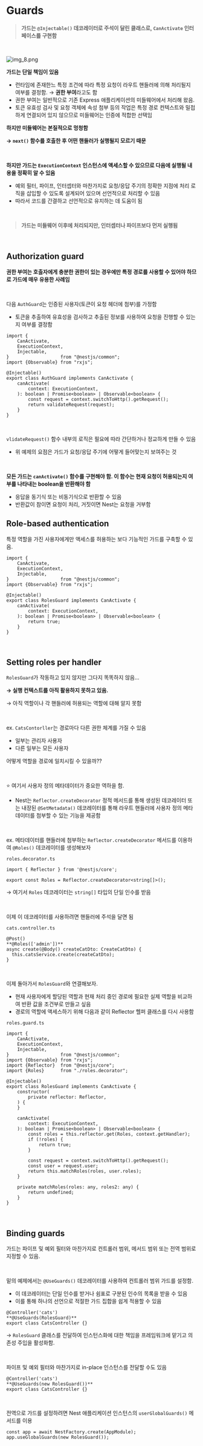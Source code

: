 # Guards
 
> **가드는 `@Injectable()` 데코레이터로 주석이 달린 클래스로, `CanActivate` 인터페이스를 구현함**
>

<br>

![img_8.png](image/img_8.png)


**가드는 단일 책임이 있음**

- 런타임에 존재한느 특정 조건에 따라 특정 요청이 라우트 핸들러에 의해 처리될지 여부를 결정함. → **권한 부여**라고도 함
- 권한 부여는 일반적으로 기존 Express 애플리케이션의 미들웨어에서 처리해 왔음.
- 토큰 유효성 검사 및 요청 객체에 속성 첨부 등의 작업은 특정 경로 컨텍스트와 밀접하게 연결되어 있지 않으므로 미들웨어는 인증에 적합한 선택임

**하지만 미들웨어는 본질적으로 멍청함**

**→ `next()` 함수를 호출한 후 어떤 핸들러가 실행될지 모르기 때문**

<br>

**하지만 가드는 `ExecutionContext` 인스턴스에 액세스할 수 있으므로 다음에 실행될 내용을 정확히 알 수 있음**

- 예외 필터, 파이프, 인터셉터와 마찬가지로 요청/응답 주기의 정확한 지점에 처리 로직을 삽입할 수 있도록 설계되어 있으며 선언적으로 처리할 수 있음
- 따라서 코드를 간결하고 선언적으로 유지하는 데 도움이 됨

<br>

> **가드는 미들웨어 이후에 처리되지만, 인터셉터나 파이프보다 먼저 실행됨**
>

<br>

## Authorization guard


**권한 부여는 호출자에게 충분한 권한이 있는 경우에만 특정 경로를 사용할 수 있어야 하므로 가드에 매우 유용한 사례임**

<br>

다음 `AuthGuard`는 인증된 사용자(토큰이 요청 헤더에 첨부)를 가정함

- 토큰을 추출하여 유효성을 검사하고 추출된 정보를 사용하여 요청을 진행할 수 있는지 여부를 결정함

```tsx
import {
    CanActivate,
    ExecutionContext,
    Injectable,
}                   from "@nestjs/common";
import {Observable} from "rxjs";

@Injectable()
export class AuthGuard implements CanActivate {
    canActivate(
        context: ExecutionContext,
    ): boolean | Promise<boolean> | Observable<boolean> {
        const request = context.switchToHttp().getRequest();
        return validateRequest(request);
    }
}
```

<br>

`vlidateRequest()` 함수 내부의 로직은 필요에 따라 간단하거나 정교하게 만들 수 있음

- 위 예제의 요점은 가드가 요청/응답 주기에 어떻게 들어맞는지 보여주는 것

<br>

**모든 가드는 `canActivate()` 함수를 구현해야 함. 이 함수는 현재 요청이 허용되는지 여부를 나타내는 boolean을 반환해야 함**

- 응답을 동기식 또는 비동기식으로 반환할 수 있음
- 반환값이 참이면 요청이 처리, 거짓이면 Nest는 요청을 거부함

## Role-based authentication

특정 역할을 가진 사용자에게만 액세스를 허용하는 보다 기능적인 가드를 구축할 수 있음.

```tsx
import {
    CanActivate,
    ExecutionContext,
    Injectable,
}                   from "@nestjs/common";
import {Observable} from "rxjs";

@Injectable()
export class RolesGuard implements CanActivate {
    canActivate(
        context: ExecutionContext,
    ): boolean | Promise<boolean> | Observable<boolean> {
        return true;
    }
}
```

<br>

## Setting roles per handler


`RolesGuard`가 작동하고 있지 않지만 그다지 똑똑하지 않음…

**→ 실행 컨텍스트를 아직 활용하지 못하고 있음.**

→ 아직 역할이나 각 핸들러에 허용되는 역할에 대해 알지 못함

<br>

ex. `CatsContorller`는 경로마다 다른 권한 체계를 가질 수 있음

- 일부는 관리자 사용자
- 다른 일부는 모든 사용자

어떻게 역할을 경로에 일치시킬 수 있을까??

<br>

⭐ 여기서 사용자 정의 메타데이터가 중요한 역하을 함.

- Nest는 `Reflector.createDecorator` 정적 메서드를 통해 생성된 데코레이터 또는 내장된 `@SetMetadata()` 데코레이터를 통해 라우트 핸들러에 사용자 정의 메타데이터를 첨부할 수 있는 기능을 제공함

<br>

ex. 메타데이터를 핸들러에 첨부하는 `Reflector.createDecorator` 메서드를 이용하여 `@Roles()` 데코레이터를 생성해보자

`roles.decorator.ts`

```tsx
import { Reflector } from '@nestjs/core';

export const Roles = Reflector.createDecorator<string[]>();
```

→ 여기서 `Roles` 데코레이터는 `string[]` 타입의 단일 인수를 받음

<br>

이제 이 데코레이터를 사용하려면 핸들러에 주석을 달면 됨

`cats.controller.ts`

```tsx
@Post()
**@Roles(['admin'])**
async create(@Body() createCatDto: CreateCatDto) {
  this.catsService.create(createCatDto);
}
```

<br>

이제 돌아가서 `RolesGuard`와 연결해보자.

- 현재 사용자에게 할당된 역할과 현재 처리 중인 경로에 필요한 실제 역할을 비교하여 반환 값을 조건부로 만들고 싶음
- 경로의 역할에 액세스하기 위해 다음과 같이 Reflector 헬퍼 클래스를 다시 사용함

`roles.guard.ts`

```tsx
import {
    CanActivate,
    ExecutionContext,
    Injectable,
}                   from "@nestjs/common";
import {Observable} from "rxjs";
import {Reflector}  from "@nestjs/core";
import {Roles}      from "./roles.decorator";

@Injectable()
export class RolesGuard implements CanActivate {
    constructor(
        private reflector: Reflector,
    ) {
    }

    canActivate(
        context: ExecutionContext,
    ): boolean | Promise<boolean> | Observable<boolean> {
        const roles = this.reflector.get(Roles, context.getHandler);
        if (!roles) {
            return true;
        }

        const request = context.switchToHttp().getRequest();
        const user = request.user;
        return this.matchRoles(roles, user.roles);
    }

    private matchRoles(roles: any, roles2: any) {
        return undefined;
    }
}

```

<br>

## Binding guards


가드는 파이프 및 예외 필터와 마찬가지로 컨트롤러 범위, 메서드 범위 또는 전역 범위로 지정할 수 있음.

<br>

밑의 예제에서는 `@UseGuards()` 데코레이터를 사용하여 컨트롤러 범위 가드를 설정함.

- 이 데코레이터는 단일 인수를 받거나 쉼표로 구분된 인수의 목록을 받을 수 있음
- 이를 통해 하나의 선언으로 적절한 가드 집합을 쉽게 적용할 수 있음

```tsx
@Controller('cats')
**@UseGuards(RolesGuard)**
export class CatsController {}
```

→ `RolesGuard` 클래스를 전달하여 인스턴스화에 대한 책임을 프레임워크에 맡기고 의존성 주입을 활성화함.

<br>

파이프 및 예외 필터와 마찬가지로 in-place 인스턴스를 전달할 수도 있음

```tsx
@Controller('cats')
**@UseGuards(new RolesGuard())**
export class CatsController {}
```

<br>

전역으로 가드를 설정하려면 Nest 애플리케이션 인스턴스의 `userGlobalGuards()` 메서드를 이용

```tsx
const app = await NestFactory.create(AppModule);
app.useGlobalGuards(new RolesGuard());
```
